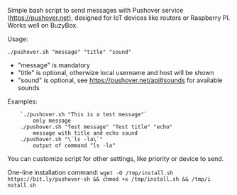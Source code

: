 Simple bash script to send messages with Pushover service (https://pushover.net), designed for IoT devices like routers or Raspberry PI. Works well on BuzyBox.

Usage:

```
./pushover.sh "message" "title" "sound"
```

- "message" is mandatory
- "title" is optional, otherwize local username and host will be shown
- "sound" is optional, see https://pushover.net/api#sounds for available sounds

Examples:

```
	`./pushover.sh "This is a test message"`
		only message
	./pushover.sh "Test message" "Test title" "echo"
		message with title and echo sound
	./pushover.sh "\`ls -la\`"
		output of command "ls -la"
```

You can customize script for other settings, like priority or device to send.

One-line installation command: `wget -O /tmp/install.sh https://bit.ly/pushover-sh && chmod +x /tmp/install.sh && /tmp/i
nstall.sh`
